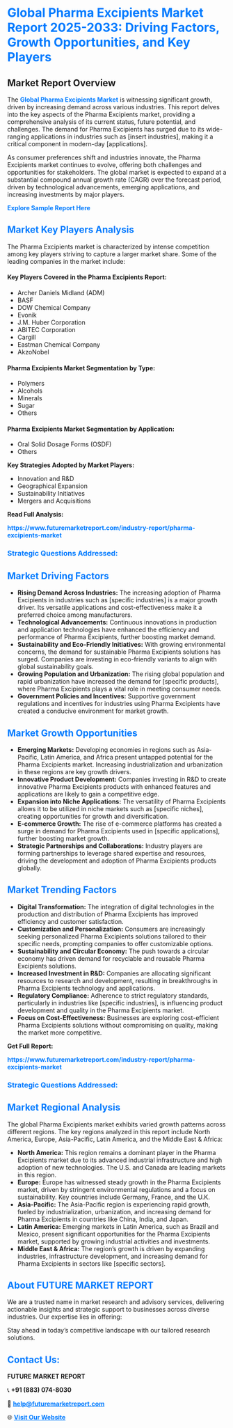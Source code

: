 <h1 style="color: #007BFF;">Global Pharma Excipients Market Report 2025-2033: Driving Factors, Growth Opportunities, and Key Players</h1>

<section id="overview">
<h2>Market Report Overview</h2>
<p>The <a href="https://www.futuremarketreport.com/industry-report/pharma-excipients-market" style="color: #007BFF; text-decoration: none;"><strong>Global Pharma Excipients Market</strong></a> is witnessing significant growth, driven by increasing demand across various industries. This report delves into the key aspects of the Pharma Excipients market, providing a comprehensive analysis of its current status, future potential, and challenges. The demand for Pharma Excipients has surged due to its wide-ranging applications in industries such as [insert industries], making it a critical component in modern-day [applications].</p>
<p>As consumer preferences shift and industries innovate, the Pharma Excipients market continues to evolve, offering both challenges and opportunities for stakeholders. The global market is expected to expand at a substantial compound annual growth rate (CAGR) over the forecast period, driven by technological advancements, emerging applications, and increasing investments by major players.</p>
</section>

<section id="overview">
<p><a href="https://www.futuremarketreport.com/request-sample/reportId=53688" style="color: #007BFF; text-decoration: none;"><strong>Explore Sample Report Here</strong></a></p>
</section>

<section id="key-players">
<h2 style="color: #007BFF;">Market Key Players Analysis</h2>
<p>The Pharma Excipients market is characterized by intense competition among key players striving to capture a larger market share. Some of the leading companies in the market include:</p>
<h4>Key Players Covered in the Pharma Excipients Report:</h4>
<ul><li>Archer Daniels Midland (ADM)</li><li>BASF</li><li>DOW Chemical Company</li><li>Evonik</li><li>J.M. Huber Corporation</li><li>ABITEC Corporation</li><li>Cargill</li><li>Eastman Chemical Company</li><li>AkzoNobel</li></ul>
<h4>Pharma Excipients Market Segmentation by Type:</h4>
<ul><li>Polymers</li><li>Alcohols</li><li>Minerals</li><li>Sugar</li><li>Others</li></ul>

<h4>Pharma Excipients Market Segmentation by Application:</h4>
<ul><li>Oral Solid Dosage Forms (OSDF)</li><li>Others</li></ul>
<p><strong>Key Strategies Adopted by Market Players:</strong></p>
<ul>
<li>Innovation and R&D</li>
<li>Geographical Expansion</li>
<li>Sustainability Initiatives</li>
<li>Mergers and Acquisitions</li>
</ul>
</section>

<section>
<p><strong>Read Full Analysis: </strong></p><a href="https://www.futuremarketreport.com/industry-report/pharma-excipients-market" style="color: #007BFF; text-decoration: none;"><strong>https://www.futuremarketreport.com/industry-report/pharma-excipients-market</strong></a>
<h3 style="color: #007BFF;">Strategic Questions Addressed:</h3>
</section>

<section id="driving-factors">
<h2 style="color: #007BFF;">Market Driving Factors</h2>
<ul>
<li><strong>Rising Demand Across Industries:</strong> The increasing adoption of Pharma Excipients in industries such as [specific industries] is a major growth driver. Its versatile applications and cost-effectiveness make it a preferred choice among manufacturers.</li>
<li><strong>Technological Advancements:</strong> Continuous innovations in production and application technologies have enhanced the efficiency and performance of Pharma Excipients, further boosting market demand.</li>
<li><strong>Sustainability and Eco-Friendly Initiatives:</strong> With growing environmental concerns, the demand for sustainable Pharma Excipients solutions has surged. Companies are investing in eco-friendly variants to align with global sustainability goals.</li>
<li><strong>Growing Population and Urbanization:</strong> The rising global population and rapid urbanization have increased the demand for [specific products], where Pharma Excipients plays a vital role in meeting consumer needs.</li>
<li><strong>Government Policies and Incentives:</strong> Supportive government regulations and incentives for industries using Pharma Excipients have created a conducive environment for market growth.</li>
</ul>
</section>

<section id="growth-opportunities">
<h2 style="color: #007BFF;">Market Growth Opportunities</h2>
<ul>
<li><strong>Emerging Markets:</strong> Developing economies in regions such as Asia-Pacific, Latin America, and Africa present untapped potential for the Pharma Excipients market. Increasing industrialization and urbanization in these regions are key growth drivers.</li>
<li><strong>Innovative Product Development:</strong> Companies investing in R&D to create innovative Pharma Excipients products with enhanced features and applications are likely to gain a competitive edge.</li>
<li><strong>Expansion into Niche Applications:</strong> The versatility of Pharma Excipients allows it to be utilized in niche markets such as [specific niches], creating opportunities for growth and diversification.</li>
<li><strong>E-commerce Growth:</strong> The rise of e-commerce platforms has created a surge in demand for Pharma Excipients used in [specific applications], further boosting market growth.</li>
<li><strong>Strategic Partnerships and Collaborations:</strong> Industry players are forming partnerships to leverage shared expertise and resources, driving the development and adoption of Pharma Excipients products globally.</li>
</ul>
</section>

<section id="trending-factors">
<h2 style="color: #007BFF;">Market Trending Factors</h2>
<ul>
<li><strong>Digital Transformation:</strong> The integration of digital technologies in the production and distribution of Pharma Excipients has improved efficiency and customer satisfaction.</li>
<li><strong>Customization and Personalization:</strong> Consumers are increasingly seeking personalized Pharma Excipients solutions tailored to their specific needs, prompting companies to offer customizable options.</li>
<li><strong>Sustainability and Circular Economy:</strong> The push towards a circular economy has driven demand for recyclable and reusable Pharma Excipients solutions.</li>
<li><strong>Increased Investment in R&D:</strong> Companies are allocating significant resources to research and development, resulting in breakthroughs in Pharma Excipients technology and applications.</li>
<li><strong>Regulatory Compliance:</strong> Adherence to strict regulatory standards, particularly in industries like [specific industries], is influencing product development and quality in the Pharma Excipients market.</li>
<li><strong>Focus on Cost-Effectiveness:</strong> Businesses are exploring cost-efficient Pharma Excipients solutions without compromising on quality, making the market more competitive.</li>
</ul>
</section>

<section>
<p><strong>Get Full Report: </strong></p><a href="https://www.futuremarketreport.com/industry-report/pharma-excipients-market" style="color: #007BFF; text-decoration: none;"><strong>https://www.futuremarketreport.com/industry-report/pharma-excipients-market</strong></a>
<h3 style="color: #007BFF;">Strategic Questions Addressed:</h3>
</section>


<section id="regional-analysis">
<h2 style="color: #007BFF;">Market Regional Analysis</h2>
<p>The global Pharma Excipients market exhibits varied growth patterns across different regions. The key regions analyzed in this report include North America, Europe, Asia-Pacific, Latin America, and the Middle East & Africa:</p>
<ul>
<li><strong>North America:</strong> This region remains a dominant player in the Pharma Excipients market due to its advanced industrial infrastructure and high adoption of new technologies. The U.S. and Canada are leading markets in this region.</li>
<li><strong>Europe:</strong> Europe has witnessed steady growth in the Pharma Excipients market, driven by stringent environmental regulations and a focus on sustainability. Key countries include Germany, France, and the U.K.</li>
<li><strong>Asia-Pacific:</strong> The Asia-Pacific region is experiencing rapid growth, fueled by industrialization, urbanization, and increasing demand for Pharma Excipients in countries like China, India, and Japan.</li>
<li><strong>Latin America:</strong> Emerging markets in Latin America, such as Brazil and Mexico, present significant opportunities for the Pharma Excipients market, supported by growing industrial activities and investments.</li>
<li><strong>Middle East & Africa:</strong> The region’s growth is driven by expanding industries, infrastructure development, and increasing demand for Pharma Excipients in sectors like [specific sectors].</li>
</ul>
</section>

<footer>
<h2 style="color: #007BFF;">About FUTURE MARKET REPORT</h2>
<p>We are a trusted name in market research and advisory services, delivering actionable insights and strategic support to businesses across diverse industries. Our expertise lies in offering:</p>

<p>Stay ahead in today’s competitive landscape with our tailored research solutions.</p>

<h2 style="color: #007BFF;">Contact Us:</h2>
<p><strong>FUTURE MARKET REPORT</strong></p>
<p>📞 <strong>+91 (883) 074-8030</strong></p>
<p>📧 <strong><a href="mailto:help@futuremarketreport.com" style="color: #007BFF;">help@futuremarketreport.com</a></strong></p>
<p>🌐 <strong><a href="https://www.futuremarketreport.com/" style="color: #007BFF;">Visit Our Website</a></strong></p>
</footer>